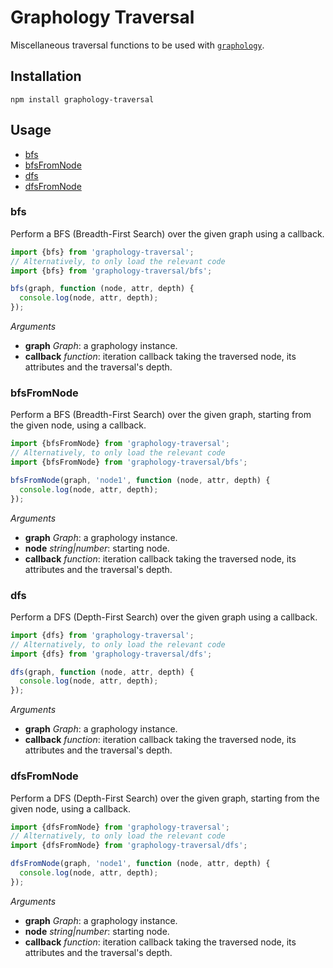 # Graphology Traversal

Miscellaneous traversal functions to be used with [`graphology`](https://graphology.github.io).

## Installation

```
npm install graphology-traversal
```

## Usage

- [bfs](#bfs)
- [bfsFromNode](#bfsfromnode)
- [dfs](#dfs)
- [dfsFromNode](#bfsfromnode)

### bfs

Perform a BFS (Breadth-First Search) over the given graph using a callback.

```js
import {bfs} from 'graphology-traversal';
// Alternatively, to only load the relevant code
import {bfs} from 'graphology-traversal/bfs';

bfs(graph, function (node, attr, depth) {
  console.log(node, attr, depth);
});
```

_Arguments_

- **graph** _Graph_: a graphology instance.
- **callback** _function_: iteration callback taking the traversed node, its attributes and the traversal's depth.

### bfsFromNode

Perform a BFS (Breadth-First Search) over the given graph, starting from the given node, using a callback.

```js
import {bfsFromNode} from 'graphology-traversal';
// Alternatively, to only load the relevant code
import {bfsFromNode} from 'graphology-traversal/bfs';

bfsFromNode(graph, 'node1', function (node, attr, depth) {
  console.log(node, attr, depth);
});
```

_Arguments_

- **graph** _Graph_: a graphology instance.
- **node** _string|number_: starting node.
- **callback** _function_: iteration callback taking the traversed node, its attributes and the traversal's depth.

### dfs

Perform a DFS (Depth-First Search) over the given graph using a callback.

```js
import {dfs} from 'graphology-traversal';
// Alternatively, to only load the relevant code
import {dfs} from 'graphology-traversal/dfs';

dfs(graph, function (node, attr, depth) {
  console.log(node, attr, depth);
});
```

_Arguments_

- **graph** _Graph_: a graphology instance.
- **callback** _function_: iteration callback taking the traversed node, its attributes and the traversal's depth.

### dfsFromNode

Perform a DFS (Depth-First Search) over the given graph, starting from the given node, using a callback.

```js
import {dfsFromNode} from 'graphology-traversal';
// Alternatively, to only load the relevant code
import {dfsFromNode} from 'graphology-traversal/dfs';

dfsFromNode(graph, 'node1', function (node, attr, depth) {
  console.log(node, attr, depth);
});
```

_Arguments_

- **graph** _Graph_: a graphology instance.
- **node** _string|number_: starting node.
- **callback** _function_: iteration callback taking the traversed node, its attributes and the traversal's depth.
